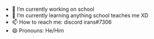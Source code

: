 - 🔭 I’m currently working on school
- 🌱 I’m currently learning anything school teaches me XD
- 📫 How to reach me: discord irans#7306
- 😄 Pronouns: He/Him
